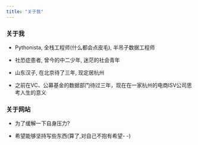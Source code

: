```yaml
---
title: "关于我"
---
```


### 关于我

* Pythonista, 全栈工程师(什么都会点皮毛), 半吊子数据工程师

* 社恐症患者, 曾今的中二少年, 迷茫的社会青年

* 山东汉子, 在北京待了三年, 现定居杭州

* 之前在VC、公募基金的数据部门待过三年，现在在一家杭州的电商ISV公司思考人生的意义

### 关于网站

* 为了缓解一下自身压力?

* 希望能够坚持写些东西(算了,对自己不抱有希望- -)
